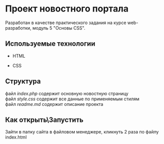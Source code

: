 # Проект новостного портала

Разработан в качестве практического задания на курсе web-разработки, модуль 5 "Основы CSS".

## Используемые технологии

* HTML

* CSS 

## Структура

файл *index.php* содержит основную новостную страницу  
файл *style.css* содержит все данные по применяемым стилям  
файл *readme.md* содержит описание проекта

## Как открыть\Запустить

Зайти в папку сайта в файловом менеджере, кликнуть 2 раза по файлу index.html